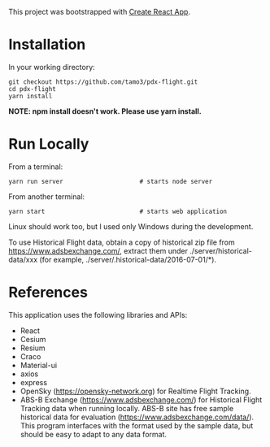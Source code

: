 This project was bootstrapped with [Create React App](https://github.com/facebook/create-react-app).

# Installation

In your working directory:

    git checkout https://github.com/tamo3/pdx-flight.git
    cd pdx-flight
    yarn install

**NOTE: npm install doesn't work. Please use yarn install.**

# Run Locally

From a terminal:

    yarn run server                     # starts node server

From another terminal:

    yarn start                          # starts web application

Linux should work too, but I used only Windows during the development.

To use Historical Flight data, obtain a copy of historical zip file from https://www.adsbexchange.com/, extract them under ./server/historical-data/xxx (for example, ./server/.historical-data/2016-07-01/\*).

# References

This application uses the following libraries and APIs:

- React
- Cesium
- Resium
- Craco
- Material-ui
- axios
- express
- OpenSky (https://opensky-network.org) for Realtime Flight Tracking.
- ABS-B Exchange (https://www.adsbexchange.com/) for Historical Flight Tracking data when running locally.
  ABS-B site has free sample historical data for evaluation (https://www.adsbexchange.com/data/).
  This program interfaces with the format used by the sample data, but should be easy to adapt to any data format.
